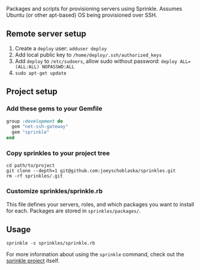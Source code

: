 Packages and scripts for provisioning servers using Sprinkle. Assumes Ubuntu (or other apt-based) OS being provisioned over SSH.

## Remote server setup
1. Create a `deploy` user: `adduser deploy`
2. Add local public key to `/home/deploy/.ssh/authorized_keys`
3. Add `deploy` to `/etc/sudoers`, allow sudo without password: `deploy ALL=(ALL:ALL) NOPASSWD:ALL`
4. `sudo apt-get update`

## Project setup
### Add these gems to your Gemfile
```ruby
group :development do
  gem "net-ssh-gateway"
  gem "sprinkle"
end
```

### Copy sprinkles to your project tree
```
cd path/to/project
git clone --depth=1 git@github.com:joeyschoblaska/sprinkles.git
rm -rf sprinkles/.git
```

### Customize sprinkles/sprinkle.rb
This file defines your servers, roles, and which packages you want to install for each. Packages are stored in `sprinkles/packages/`.

## Usage
`sprinkle -s sprinkles/sprinkle.rb`

For more information about using the `sprinkle` command, check out the [sprinkle project](https://github.com/sprinkle-tool/sprinkle) itself.
